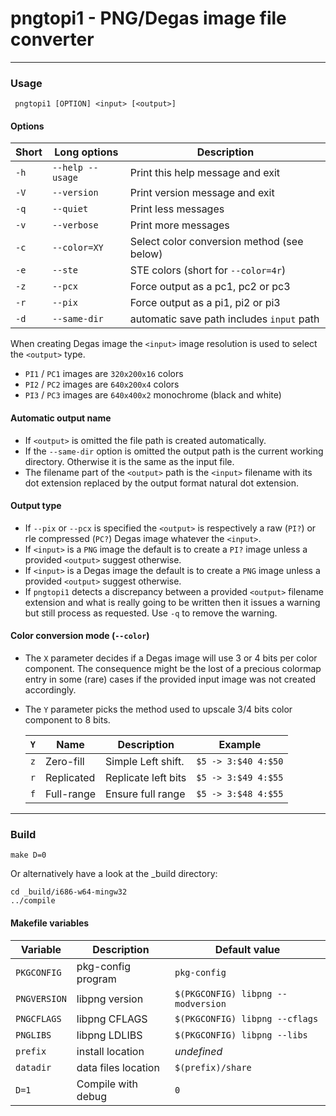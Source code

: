 # pngtopi1 - PNG/Degas image file converter

-------------------------------------------

### Usage

     pngtopi1 [OPTION] <input> [<output>]


#### Options

| Short|      Long options|                                 Description|
|------|------------------|--------------------------------------------|
| `-h` | `--help --usage` | Print this help message and exit           |
| `-V` | `--version`      | Print version message and exit             |
| `-q` | `--quiet`        | Print less messages                        |
| `-v` | `--verbose`      | Print more messages                        |
| `-c` | `--color=XY`     | Select color conversion method (see below) |
| `-e` | `--ste`          | STE colors (short for `--color=4r`)        |
| `-z` | `--pcx`          | Force output as a pc1, pc2 or pc3          |
| `-r` | `--pix`          | Force output as a pi1, pi2 or pi3          |
| `-d` | `--same-dir`     | automatic save path includes `input` path  |

  When creating Degas image the `<input>` image resolution is used to
  select the `<output>` type.
  
  - `PI1` / `PC1` images are `320x200x16` colors
  - `PI2` / `PC2` images are `640x200x4` colors
  - `PI3` / `PC3` images are `640x400x2` monochrome (black and white)


#### Automatic output name

  - If `<output>` is omitted the file path is created automatically.
  - If the `--same-dir` option is omitted the output path is the
    current working directory. Otherwise it is the same as the input
    file.
  - The filename part of the `<output>` path is the `<input>` filename
    with its dot extension replaced by the output format natural dot
    extension.


#### Output type

  - If `--pix` or `--pcx` is specified the `<output>` is respectively
    a raw (`PI?`) or rle compressed (`PC?`) Degas image whatever the
    `<input>`.
  - If `<input>` is a `PNG` image the default is to create a `PI?`
    image unless a provided `<output>` suggest otherwise.
  - If `<input>` is a Degas  image the default is to create a `PNG`
    image unless a provided `<output>` suggest otherwise.
  - If `pngtopi1` detects a discrepancy between a provided `<output>`
    filename extension and what is really going to be written then it
    issues a warning but still process as requested. Use `-q` to
    remove the warning.


#### Color conversion mode (`--color`)

  - The `X` parameter decides if a Degas image will use 3 or 4 bits
    per color component.  The consequence might be the lost of a
    precious colormap entry in some (rare) cases if the provided input
    image was not created accordingly.
  - The `Y` parameter picks the method used to upscale 3/4 bits color
    component to 8 bits.
    
	| `Y` |       Name |          Description |             Example |
    |-----|------------|----------------------|---------------------|
    | `z` | Zero-fill  | Simple Left shift.   | `$5 -> 3:$40 4:$50` |
    | `r` | Replicated | Replicate left bits  | `$5 -> 3:$49 4:$55` |
    | `f` | Full-range | Ensure full range    | `$5 -> 3:$48 4:$55` |


---------------------------------------------------------------------

### Build

    make D=0

Or alternatively have a look at the _build directory:

    cd _build/i686-w64-mingw32
    ../compile

#### Makefile variables

|   Variable   | Description         | Default value                      |
|--------------|---------------------|------------------------------------|
| `PKGCONFIG`  | pkg-config program  | `pkg-config`                       |
| `PNGVERSION` | libpng version      | `$(PKGCONFIG) libpng --modversion` |
| `PNGCFLAGS`  | libpng CFLAGS       | `$(PKGCONFIG) libpng --cflags`     |
| `PNGLIBS`    | libpng LDLIBS       | `$(PKGCONFIG) libpng --libs`       |
| `prefix`     | install location    | *undefined*                        |
| `datadir`    | data files location | `$(prefix)/share`                  |
| `D=1`        | Compile with debug  | `0`
